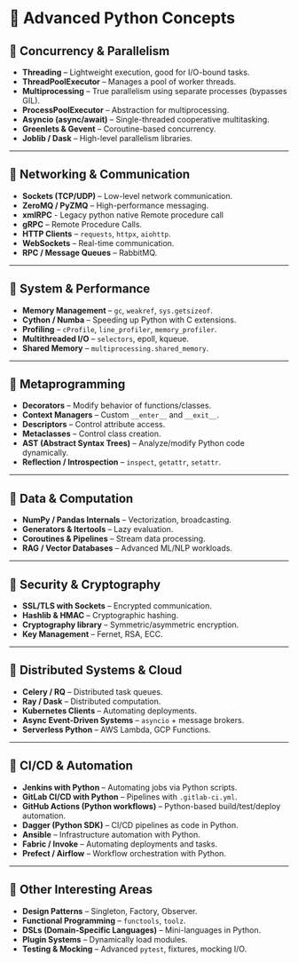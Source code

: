 # 🚀 Advanced Python Concepts

## 🔹 Concurrency & Parallelism
- **Threading** – Lightweight execution, good for I/O-bound tasks.
- **ThreadPoolExecutor** – Manages a pool of worker threads.
- **Multiprocessing** – True parallelism using separate processes (bypasses GIL).
- **ProcessPoolExecutor** – Abstraction for multiprocessing.
- **Asyncio (async/await)** – Single-threaded cooperative multitasking.
- **Greenlets & Gevent** – Coroutine-based concurrency.
- **Joblib / Dask** – High-level parallelism libraries.

---

## 🔹 Networking & Communication
- **Sockets (TCP/UDP)** – Low-level network communication.
- **ZeroMQ / PyZMQ** – High-performance messaging.
- **xmlRPC** - Legacy python native Remote procedure call
- **gRPC** – Remote Procedure Calls.
- **HTTP Clients** – `requests`, `httpx`, `aiohttp`.
- **WebSockets** – Real-time communication.
- **RPC / Message Queues** – RabbitMQ.

---

## 🔹 System & Performance
- **Memory Management** – `gc`, `weakref`, `sys.getsizeof`.
- **Cython / Numba** – Speeding up Python with C extensions.
- **Profiling** – `cProfile`, `line_profiler`, `memory_profiler`.
- **Multithreaded I/O** – `selectors`, epoll, kqueue.
- **Shared Memory** – `multiprocessing.shared_memory`.

---

## 🔹 Metaprogramming
- **Decorators** – Modify behavior of functions/classes.
- **Context Managers** – Custom `__enter__` and `__exit__`.
- **Descriptors** – Control attribute access.
- **Metaclasses** – Control class creation.
- **AST (Abstract Syntax Trees)** – Analyze/modify Python code dynamically.
- **Reflection / Introspection** – `inspect`, `getattr`, `setattr`.

---

## 🔹 Data & Computation
- **NumPy / Pandas Internals** – Vectorization, broadcasting.
- **Generators & Itertools** – Lazy evaluation.
- **Coroutines & Pipelines** – Stream data processing.
- **RAG / Vector Databases** – Advanced ML/NLP workloads.

---

## 🔹 Security & Cryptography
- **SSL/TLS with Sockets** – Encrypted communication.
- **Hashlib & HMAC** – Cryptographic hashing.
- **Cryptography library** – Symmetric/asymmetric encryption.
- **Key Management** – Fernet, RSA, ECC.

---

## 🔹 Distributed Systems & Cloud
- **Celery / RQ** – Distributed task queues.
- **Ray / Dask** – Distributed computation.
- **Kubernetes Clients** – Automating deployments.
- **Async Event-Driven Systems** – `asyncio` + message brokers.
- **Serverless Python** – AWS Lambda, GCP Functions.

---

## 🔹 CI/CD & Automation
- **Jenkins with Python** – Automating jobs via Python scripts.
- **GitLab CI/CD with Python** – Pipelines with `.gitlab-ci.yml`.
- **GitHub Actions (Python workflows)** – Python-based build/test/deploy automation.
- **Dagger (Python SDK)** – CI/CD pipelines as code in Python.
- **Ansible** – Infrastructure automation with Python.
- **Fabric / Invoke** – Automating deployments and tasks.
- **Prefect / Airflow** – Workflow orchestration with Python.

---

## 🔹 Other Interesting Areas
- **Design Patterns** – Singleton, Factory, Observer.
- **Functional Programming** – `functools`, `toolz`.
- **DSLs (Domain-Specific Languages)** – Mini-languages in Python.
- **Plugin Systems** – Dynamically load modules.
- **Testing & Mocking** – Advanced `pytest`, fixtures, mocking I/O.

